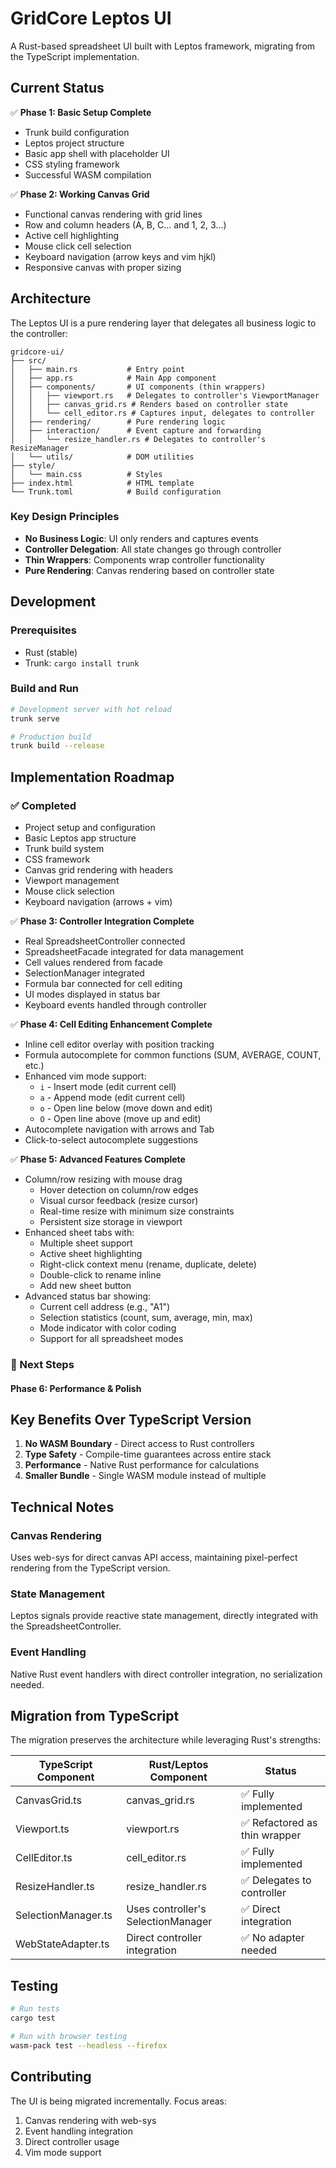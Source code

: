 # GridCore Leptos UI

A Rust-based spreadsheet UI built with Leptos framework, migrating from the TypeScript implementation.

## Current Status

✅ **Phase 1: Basic Setup Complete**
- Trunk build configuration
- Leptos project structure  
- Basic app shell with placeholder UI
- CSS styling framework
- Successful WASM compilation

✅ **Phase 2: Working Canvas Grid**
- Functional canvas rendering with grid lines
- Row and column headers (A, B, C... and 1, 2, 3...)
- Active cell highlighting
- Mouse click cell selection
- Keyboard navigation (arrow keys and vim hjkl)
- Responsive canvas with proper sizing

## Architecture

The Leptos UI is a pure rendering layer that delegates all business logic to the controller:

```
gridcore-ui/
├── src/
│   ├── main.rs           # Entry point
│   ├── app.rs            # Main App component
│   ├── components/       # UI components (thin wrappers)
│   │   ├── viewport.rs   # Delegates to controller's ViewportManager
│   │   ├── canvas_grid.rs # Renders based on controller state
│   │   └── cell_editor.rs # Captures input, delegates to controller
│   ├── rendering/        # Pure rendering logic
│   ├── interaction/      # Event capture and forwarding
│   │   └── resize_handler.rs # Delegates to controller's ResizeManager
│   └── utils/            # DOM utilities
├── style/
│   └── main.css          # Styles
├── index.html            # HTML template
└── Trunk.toml            # Build configuration
```

### Key Design Principles
- **No Business Logic**: UI only renders and captures events
- **Controller Delegation**: All state changes go through controller
- **Thin Wrappers**: Components wrap controller functionality
- **Pure Rendering**: Canvas rendering based on controller state

## Development

### Prerequisites
- Rust (stable)
- Trunk: `cargo install trunk`

### Build and Run
```bash
# Development server with hot reload
trunk serve

# Production build
trunk build --release
```

## Implementation Roadmap

### ✅ Completed
- Project setup and configuration
- Basic Leptos app structure
- Trunk build system
- CSS framework
- Canvas grid rendering with headers
- Viewport management
- Mouse click selection
- Keyboard navigation (arrows + vim)

✅ **Phase 3: Controller Integration Complete**
- Real SpreadsheetController connected
- SpreadsheetFacade integrated for data management
- Cell values rendered from facade
- SelectionManager integrated
- Formula bar connected for cell editing
- UI modes displayed in status bar
- Keyboard events handled through controller

✅ **Phase 4: Cell Editing Enhancement Complete**
- Inline cell editor overlay with position tracking
- Formula autocomplete for common functions (SUM, AVERAGE, COUNT, etc.)
- Enhanced vim mode support:
  - `i` - Insert mode (edit current cell)
  - `a` - Append mode (edit current cell)
  - `o` - Open line below (move down and edit)
  - `O` - Open line above (move up and edit)
- Autocomplete navigation with arrows and Tab
- Click-to-select autocomplete suggestions

✅ **Phase 5: Advanced Features Complete**
- Column/row resizing with mouse drag
  - Hover detection on column/row edges
  - Visual cursor feedback (resize cursor)
  - Real-time resize with minimum size constraints
  - Persistent size storage in viewport
- Enhanced sheet tabs with:
  - Multiple sheet support
  - Active sheet highlighting
  - Right-click context menu (rename, duplicate, delete)
  - Double-click to rename inline
  - Add new sheet button
- Advanced status bar showing:
  - Current cell address (e.g., "A1")
  - Selection statistics (count, sum, average, min, max)
  - Mode indicator with color coding
  - Support for all spreadsheet modes

### 🚧 Next Steps

#### Phase 6: Performance & Polish

## Key Benefits Over TypeScript Version

1. **No WASM Boundary** - Direct access to Rust controllers
2. **Type Safety** - Compile-time guarantees across entire stack
3. **Performance** - Native Rust performance for calculations
4. **Smaller Bundle** - Single WASM module instead of multiple

## Technical Notes

### Canvas Rendering
Uses web-sys for direct canvas API access, maintaining pixel-perfect rendering from the TypeScript version.

### State Management
Leptos signals provide reactive state management, directly integrated with the SpreadsheetController.

### Event Handling
Native Rust event handlers with direct controller integration, no serialization needed.

## Migration from TypeScript

The migration preserves the architecture while leveraging Rust's strengths:

| TypeScript Component | Rust/Leptos Component | Status |
|---------------------|----------------------|---------|
| CanvasGrid.ts | canvas_grid.rs | ✅ Fully implemented |
| Viewport.ts | viewport.rs | ✅ Refactored as thin wrapper |
| CellEditor.ts | cell_editor.rs | ✅ Fully implemented |
| ResizeHandler.ts | resize_handler.rs | ✅ Delegates to controller |
| SelectionManager.ts | Uses controller's SelectionManager | ✅ Direct integration |
| WebStateAdapter.ts | Direct controller integration | ✅ No adapter needed |

## Testing

```bash
# Run tests
cargo test

# Run with browser testing
wasm-pack test --headless --firefox
```

## Contributing

The UI is being migrated incrementally. Focus areas:
1. Canvas rendering with web-sys
2. Event handling integration
3. Direct controller usage
4. Vim mode support